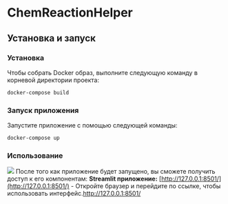 # ChemReactionHelper
## Установка и запуск
### Установка
Чтобы собрать Docker образ, выполните следующую команду в корневой директории проекта:

```bash
docker-compose build
```
### Запуск приложения

Запустите приложение с помощью следующей команды:

```bash
docker-compose up
```
### Использование
![](https://github.com/ChemReactionHelper/ChemReactionHelper.gif)
После того как приложение будет запущено, вы сможете получить доступ к его компонентам:
**Streamlit приложение:** [http://127.0.0.1:8501/](http://127.0.0.1:8501/) - Откройте браузер и перейдите по ссылке, чтобы использовать интерфейс.http://127.0.0.1:8501/